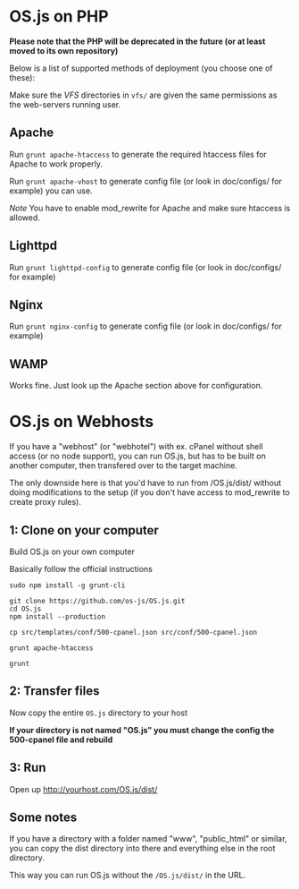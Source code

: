 # OS.js on PHP

**Please note that the PHP will be deprecated in the future (or at least moved to its own repository)**

Below is a list of supported methods of deployment (you choose one of these):

Make sure the _VFS_ directories in `vfs/` are given the same permissions as the web-servers running user.

## Apache

Run `grunt apache-htaccess` to generate the required htaccess files for Apache to work properly.

Run `grunt apache-vhost` to generate config file (or look in doc/configs/ for example) you can use.

*Note* You have to enable mod_rewrite for Apache and make sure htaccess is allowed.

## Lighttpd

Run `grunt lighttpd-config` to generate config file (or look in doc/configs/ for example)

## Nginx

Run `grunt nginx-config` to generate config file (or look in doc/configs/ for example)

## WAMP

Works fine. Just look up the Apache section above for configuration.

# OS.js on Webhosts

If you have a "webhost" (or "webhotel") with ex. cPanel without shell access (or no node support), you can run OS.js, but has to be built on another computer, then transfered over to the target machine.

The only downside here is that you'd have to run from /OS.js/dist/ without doing modifications to the setup (if you don't have access to mod_rewrite to create proxy rules).

## 1: Clone on your computer
Build OS.js on your own computer

Basically follow the official instructions

```
sudo npm install -g grunt-cli

git clone https://github.com/os-js/OS.js.git
cd OS.js
npm install --production

cp src/templates/conf/500-cpanel.json src/conf/500-cpanel.json

grunt apache-htaccess

grunt
```

## 2: Transfer files

Now copy the entire `OS.js` directory to your host

**If your directory is not named "OS.js" you must change the config the 500-cpanel file and rebuild**

## 3: Run

Open up http://yourhost.com/OS.js/dist/


## Some notes

If you have a directory with a folder named "www", "public_html" or similar, you can copy the dist directory into there and everything else in the root directory.

This way you can run OS.js without the `/OS.js/dist/` in the URL.
